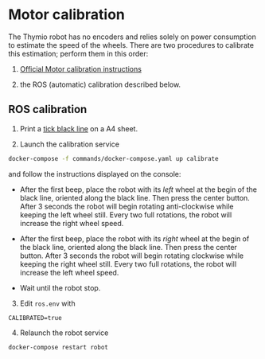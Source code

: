 # Motor calibration

The Thymio robot has no encoders and relies solely on power consumption to estimate the speed of the wheels.
There are two procedures to calibrate this estimation; perform them in this order:

1) [Official Motor calibration instructions](http://wiki.thymio.org/en:thymiomotorcalibration)

2) the ROS (automatic) calibration described below.

## ROS calibration

1. Print a [tick black line](https://raw.githubusercontent.com/jeguzzi/mighty-thymio/master/calibration/cal.pdf) on a A4 sheet.

2. Launch the calibration service
```bash
docker-compose -f commands/docker-compose.yaml up calibrate
```
and follow the instructions displayed on the console:

  - After the first beep, place the robot with its _left_ wheel at the begin of the black line, oriented along the black line. Then press the center button. After 3 seconds the robot will begin rotating anti-clockwise while keeping the left wheel still. Every two full rotations, the robot will increase the right wheel speed.

- After the first beep, place the robot with its _right_ wheel at the begin of the black line, oriented along the black line. Then press the center button. After 3 seconds the robot will begin rotating clockwise while keeping the right wheel still.  Every two full rotations, the robot will increase the left wheel speed.

- Wait until the robot stop.

3. Edit `ros.env` with
```
CALIBRATED=true
```

4. Relaunch the robot service
```bash
docker-compose restart robot
```
